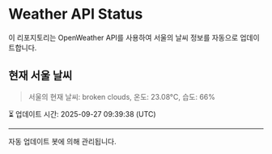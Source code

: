 
# Weather API Status

이 리포지토리는 OpenWeather API를 사용하여 서울의 날씨 정보를 자동으로 업데이트합니다.

## 현재 서울 날씨
> 서울의 현재 날씨: broken clouds, 온도: 23.08°C, 습도: 66%

⏳ 업데이트 시간: 2025-09-27 09:39:38 (UTC)

---
자동 업데이트 봇에 의해 관리됩니다.
